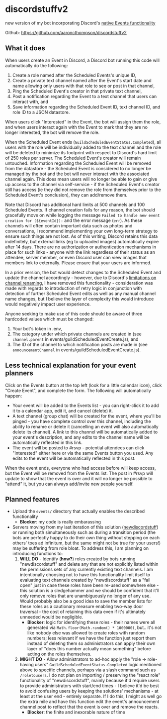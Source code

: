 # discordstuffv2
new version of my bot incorporating Discord's [native Events functionality](https://support.discord.com/hc/en-us/articles/4409494125719-Scheduled-Events)

Github: https://github.com/aaroncthompson/discordstuffv2

## What it does
When users create an Event in Discord, a Discord bot running this code will automatically do the following:
1. Create a role named after the Scheduled Events's unique ID,
2. Create a private text channel named after the Event's start date and name allowing only users with that role to see or post in that channel,
3. Ping the Scheduled Event's creator in that private text channel,
4. Post a notification regarding the Event to a text channel that users can interact with, and
5. Save information regarding the Scheduled Event ID, text channel ID, and role ID to a JSON datastore.

When users click "Interested" in the Event, the bot will assign them the role, and when users interact again with the Event to mark that they are no longer interested, the bot will remove the role.

When the Scheduled Event ends (`GuildScheduledEventStatus.Completed`), all users with the role will be individually added to the text channel and the role will be deleted to minimize its footprint with respect to Discord's hard limit of 250 roles per server. The Scheduled Event's creator will remain untouched. Information regarding the Scheduled Event will be removed from the datastore - the Scheduled Event is considered to no longer be managed by the bot and the bot will never interact with the associated channel again. This does mean users will no longer be able to gain or give up access to the channel via self-service - if the Scheduled Event's creator still has access (ie they did not remove the role from themselves prior to the Scheduled Event's conclusion), they can add/remove them.

Note that Discord has additional hard limits at 500 channels and 100 Scheduled Events. If channel creation fails for any reason, the bot should gracefully move on while logging the message `Failed to handle new event creation for (${eventId}):` and the error message (`err`). As these channels will often contain important data such as photos and conversations, I recommend implementing your own long-term strategy to ensure such things are not lost. As of this writing, Discord retains this data indefinitely, but external links (eg to uploaded images) automatically expire after 14 days. There are no authorization or authentication mechanisms in place for such links - anyone with the link regardless of their status as an attendee, server member, or even Discord user can view images that members link to externally. Please ensure that your users are informed.

In a prior version, the bot would detect changes to the Scheduled Event and update the channel accordingly - however, due to Discord's [limitations on channel renaming](https://support.discord.com/hc/en-us/community/posts/20757990318999-Increase-renaming-channel-API), I have removed this functionality - consideration was made with regards to introduction of retry logic in conjunction with detection of further Scheduled Event edits as well as any manual channel name changes, but I believe the layer of complexity this would introduce would negatively impact user experience.

Anyone seeking to make use of this code should be aware of three hardcoded values which must be changed:
1. Your bot's token in .env,
2. The category under which private channels are created in (see `channel.parent` in events/guildScheduledEventCreate.js), and
3. The ID of the channel to which notification posts are made in (see `announcementChannel` in events/guildScheduledEventCreate.js).

## Less technical explanation for your event planners
Click on the Events button at the top left (look for a little calendar icon), click "Create Event", and complete the form. The following will automatically happen:
* Your event will be added to the Events list - you can right-click it to add it to a calendar app, edit it, and cancel (delete) it.
* A text channel (group chat) will be created for the event, where you'll be pinged - you have complete control over this channel, including the ability to rename or delete it (cancelling an event will also automatically delete its channel). A link to this channel will be automatically added to your event's description, and any edits to the channel name will be automatically reflected in this link.
* The event will be posted to #⁠rsvp - potential attendees can click "Interested" either here or via the same Events button you used. Any edits to the event will be automatically reflected in this post.

When the event ends, everyone who had access before will keep access, but the Event will be removed from the Events list. The post in #rsvp will update to show that the event is over and it will no longer be possible to "attend" it, but you can always add/invite new people yourself.

## Planned features
* Upload the `events/` directory that actually enables the described functionality
  * **Blocker**: my code is really embarassing
* Servers moving from my last iteration of this solution ([newdiscordstuff](https://github.com/aaroncthompson/newdiscordstuff)) or running both simultaneously such as during a transition period (the bots are perfectly happy to do their own thing without stepping on each others' toes ad infinitum, but the same might not be true for your users!) may be suffering from role bloat. To address this, I am planning on introducing functions to:
  1. **WILL DO** - Identify (**how?**) roles created by bots running "newdiscordstuff" and delete any that are not explicitly listed within the permissions sets of any currently existing text channels. I am intentionally choosing not to have this functionality limit itself to evaluating text channels created by "newdiscordstuff" as a "fail open" just in case these roles have been re-used somewhere else - this solution is a sledgehammer and we should be confident that it'll only remove roles that are unambiguously no longer of any use. Would probably also be a good idea to save the member lists for these roles as a cautionary measure enabling two-way door traversal - the cost of retaining this data even if it's ultimately unneeded would be negligible.
     * **Blocker**: logic for identifying these roles - their names were all generated via `Math.floor(Math.random() * 1000000)`, but.. it's not like nobody else was allowed to create roles with random numbers; less relevant if we have the function just report them instead of deleting them so administrators can apply their own layer of "does this number actually mean something" before acting on the roles themselves.
  2. **MIGHT DO** - Allow administrators to ad-hoc apply the "role → role-having users" `GuildScheduledEventStatus.Completed` logic mentioned above to specific channels, perhaps via a slash command such as `/roletousers`. I do not plan on importing / preserving the "react role" functionality of "newdiscordstuff", mainly because it'd require users to provide administrators with start/end times - I believe it'd be best to avoid confusing users by keeping the solutions' mechanisms - at least at the user end - entirely separate. If I do this, I might as well go the extra mile and have this function edit the event's announcement channel post to reflect that the event is over and remove the reacts.
     * **Blocker**: the finite and inexorable nature of time
